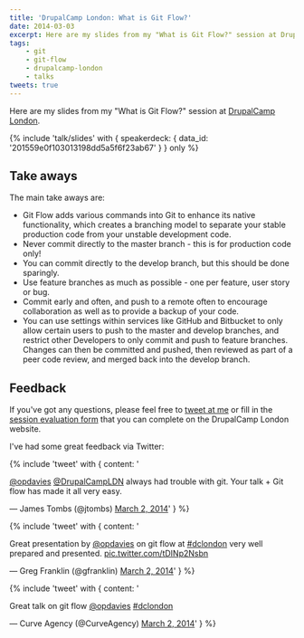 ```yaml
---
title: 'DrupalCamp London: What is Git Flow?'
date: 2014-03-03
excerpt: Here are my slides from my "What is Git Flow?" session at DrupalCamp London.
tags:
    - git
    - git-flow
    - drupalcamp-london
    - talks
tweets: true
---
```


Here are my slides from my "What is Git Flow?" session at
[DrupalCamp London](http://2014.drupalcamplondon.co.uk).

{% include 'talk/slides' with { speakerdeck: {
    data_id: '201559e0f103013198dd5a5f6f23ab67' }
} only %}

## Take aways

The main take aways are:

- Git Flow adds various commands into Git to enhance its native functionality,
  which creates a branching model to separate your stable production code from
  your unstable development code.
- Never commit directly to the master branch - this is for production code only!
- You can commit directly to the develop branch, but this should be done
  sparingly.
- Use feature branches as much as possible - one per feature, user story or bug.
- Commit early and often, and push to a remote often to encourage collaboration
  as well as to provide a backup of your code.
- You can use settings within services like GitHub and Bitbucket to only allow
  certain users to push to the master and develop branches, and restrict other
  Developers to only commit and push to feature branches. Changes can then be
  committed and pushed, then reviewed as part of a peer code review, and merged
  back into the develop branch.

## Feedback

If you've got any questions, please feel free to
<a href="http://twitter.com/opdavies" title="My Twitter account">tweet at me</a>
or fill in the
<a href="http://2014.drupalcamplondon.co.uk/node/add/session-evaluation?nid=86&destination=node/86" title="The session evaluation form to submit feedback">session
evaluation form</a> that you can complete on the DrupalCamp London website.

I've had some great feedback via Twitter:

{% include 'tweet' with {
  content: '<p><a href="https://twitter.com/opdavies">@opdavies</a> <a href="https://twitter.com/DrupalCampLDN">@DrupalCampLDN</a> always had trouble with git. Your talk + Git flow has made it all very easy.</p>&mdash; James Tombs (@jtombs) <a href="https://twitter.com/jtombs/statuses/440108072078696449">March 2, 2014</a>'
} %}

{% include 'tweet' with {
  content: '<p>Great presentation by <a href="https://twitter.com/opdavies">@opdavies</a> on git flow at <a href="https://twitter.com/search?q=%23dclondon&amp;src=hash">#dclondon</a> very well prepared and presented. <a href="http://t.co/tDINp2Nsbn">pic.twitter.com/tDINp2Nsbn</a></p>&mdash; Greg Franklin (@gfranklin) <a href="https://twitter.com/gfranklin/statuses/440104311276969984">March 2, 2014</a>'
} %}

{% include 'tweet' with {
  content: '<p>Great talk on git flow <a href="https://twitter.com/opdavies">@opdavies</a> <a href="https://twitter.com/search?q=%23dclondon&amp;src=hash">#dclondon</a></p>&mdash; Curve Agency (@CurveAgency) <a href="https://twitter.com/CurveAgency/statuses/440095250775035904">March 2, 2014</a>'
} %}
